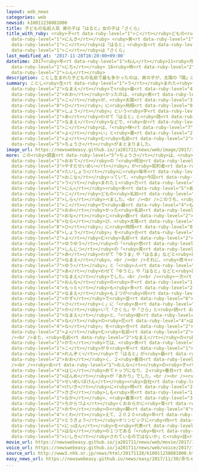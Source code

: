 ```yaml
---
layout: web_news
categories: web
newsid: k10011238081000
title: 子どもの名前人気 男の子は「はると」女の子は「さくら」
title_with_ruby: <ruby>子<rt data-ruby-level="1">こ</rt></ruby>どもの<ruby>名前<rt data-ruby-level="2">なまえ</rt></ruby><ruby>人気<rt
  data-ruby-level="1">にんき</rt></ruby> <ruby>男<rt data-ruby-level="1">おとこ</rt></ruby>の<ruby>子<rt
  data-ruby-level="1">こ</rt></ruby>は「はると」<ruby>女<rt data-ruby-level="1">おんな</rt></ruby>の<ruby>子<rt
  data-ruby-level="1">こ</rt></ruby>は「さくら」
last_modified_at: '2017-11-28T16:20:00+09:00'
datetime: 2017<ruby>年<rt data-ruby-level="1">ねん</rt></ruby>11<ruby>月<rt data-ruby-level="1">がつ</rt></ruby>28<ruby>日<rt
  data-ruby-level="1">にち</rt></ruby> 16<ruby>時<rt data-ruby-level="2">じ</rt></ruby>20<ruby>分<rt
  data-ruby-level="2">ふん</rt></ruby>
description: ことし生まれた子どもの名前で最も多かったのは、男の子が、太陽の「陽」に飛翔の「翔」という字を合わせて「はると」と読む名前などで、女の子は、「咲く」に「良い」と書いて「さくら」と読む名前などになっているという調査がまとまりました。
summary: ことし<ruby>生<rt data-ruby-level="1">う</rt></ruby>まれた<ruby>子<rt data-ruby-level="1">こ</rt></ruby>どもの<ruby>名前<rt
  data-ruby-level="2">なまえ</rt></ruby>で<ruby>最<rt data-ruby-level="4">もっと</rt></ruby>も<ruby>多<rt
  data-ruby-level="2">おお</rt></ruby>かったのは、<ruby>男<rt data-ruby-level="1">おとこ</rt></ruby>の<ruby>子<rt
  data-ruby-level="1">こ</rt></ruby>が、<ruby>太陽<rt data-ruby-level="3">たいよう</rt></ruby>の「<ruby>陽<rt
  data-ruby-level="8">ひ</rt></ruby>」に<ruby>飛翔<rt data-ruby-level="8">ひしょう</rt></ruby>の「<ruby>翔<rt
  data-ruby-level="8">しょう</rt></ruby>」という<ruby>字<rt data-ruby-level="1">じ</rt></ruby>を<ruby>合<rt
  data-ruby-level="2">あ</rt></ruby>わせて「はると」と<ruby>読<rt data-ruby-level="2">よ</rt></ruby>む<ruby>名前<rt
  data-ruby-level="2">なまえ</rt></ruby>などで、<ruby>女<rt data-ruby-level="1">おんな</rt></ruby>の<ruby>子<rt
  data-ruby-level="1">こ</rt></ruby>は、「<ruby>咲<rt data-ruby-level="7">さ</rt></ruby>く」に「<ruby>良<rt
  data-ruby-level="4">よ</rt></ruby>い」と<ruby>書<rt data-ruby-level="2">か</rt></ruby>いて「さくら」と<ruby>読<rt
  data-ruby-level="2">よ</rt></ruby>む<ruby>名前<rt data-ruby-level="2">なまえ</rt></ruby>などになっているという<ruby>調査<rt
  data-ruby-level="5">ちょうさ</rt></ruby>がまとまりました。
image_url: https://newswebeasy.github.io/ja201711/news/web/image/2017/11/28/K10011238081_1711281459_1711281520_01_02.jpg
more: この<ruby>調査<rt data-ruby-level="5">ちょうさ</rt></ruby>は、<ruby>生命保険<rt data-ruby-level="5">せいめいほけん</rt></ruby><ruby>大手<rt
  data-ruby-level="1">おおて</rt></ruby>の「<ruby>明治<rt data-ruby-level="4">めいじ</rt></ruby><ruby>安田生命<rt
  data-ruby-level="3">やすだせいめい</rt></ruby>」が<ruby>契約者<rt data-ruby-level="7">けいやくしゃ</rt></ruby>を<ruby>対象<rt
  data-ruby-level="4">たいしょう</rt></ruby>に<ruby>毎年<rt data-ruby-level="2">まいとし</rt></ruby>、<ruby>行<rt
  data-ruby-level="2">おこな</rt></ruby>っていて、<ruby>今回<rt data-ruby-level="2">こんかい</rt></ruby>は、ことし<ruby>生<rt
  data-ruby-level="1">う</rt></ruby>まれた１<ruby>万<rt data-ruby-level="2">まん</rt></ruby>６３００<ruby>人<rt
  data-ruby-level="1">にん</rt></ruby><ruby>余<rt data-ruby-level="5">あま</rt></ruby>りの<ruby>子<rt
  data-ruby-level="1">こ</rt></ruby>どもの<ruby>名前<rt data-ruby-level="2">なまえ</rt></ruby>を<ruby>調<rt
  data-ruby-level="3">しら</rt></ruby>べました。<br /><br />このうち、<ruby>男<rt data-ruby-level="1">おとこ</rt></ruby>の<ruby>子<rt
  data-ruby-level="1">こ</rt></ruby>で<ruby>最<rt data-ruby-level="4">もっと</rt></ruby>も<ruby>多<rt
  data-ruby-level="2">おお</rt></ruby>かった<ruby>名前<rt data-ruby-level="2">なまえ</rt></ruby>は<ruby>同<rt
  data-ruby-level="2">おな</rt></ruby>じ<ruby>数<rt data-ruby-level="2">かず</rt></ruby>で３つが<ruby>並<rt
  data-ruby-level="6">なら</rt></ruby>び、<ruby>太陽<rt data-ruby-level="3">たいよう</rt></ruby>の「<ruby>陽<rt
  data-ruby-level="8">ひ</rt></ruby>」に<ruby>飛翔<rt data-ruby-level="8">ひしょう</rt></ruby>の「<ruby>翔<rt
  data-ruby-level="8">しょう</rt></ruby>」を<ruby>合<rt data-ruby-level="2">あ</rt></ruby>わせて「はると」や「ひなと」などと<ruby>読<rt
  data-ruby-level="2">よ</rt></ruby>む<ruby>名前<rt data-ruby-level="2">なまえ</rt></ruby>のほか、<ruby>悠々<rt
  data-ruby-level="7">ゆうゆう</rt></ruby>の「<ruby>悠<rt data-ruby-level="7">ゆう</rt></ruby>」に<ruby>真実<rt
  data-ruby-level="3">しんじつ</rt></ruby>の「<ruby>真<rt data-ruby-level="3">しん</rt></ruby>」を<ruby>合<rt
  data-ruby-level="2">あ</rt></ruby>わせて「ゆうま」や「はるま」などと<ruby>読<rt data-ruby-level="2">よ</rt></ruby>む<ruby>名前<rt
  data-ruby-level="2">なまえ</rt></ruby>。<br /><br />それに、<ruby>悠々<rt data-ruby-level="7">ゆうゆう</rt></ruby>の「<ruby>悠<rt
  data-ruby-level="7">ゆう</rt></ruby>」と「<ruby>人<rt data-ruby-level="1">ひと</rt></ruby>」を<ruby>合<rt
  data-ruby-level="2">あ</rt></ruby>わせて「ゆうと」や「はると」などと<ruby>読<rt data-ruby-level="2">よ</rt></ruby>む<ruby>名前<rt
  data-ruby-level="2">なまえ</rt></ruby>でした。<br /><br /><ruby>一方<rt data-ruby-level="2">いっぽう</rt></ruby>、<ruby>女<rt
  data-ruby-level="1">おんな</rt></ruby>の<ruby>子<rt data-ruby-level="1">こ</rt></ruby>で<ruby>最<rt
  data-ruby-level="4">もっと</rt></ruby>も<ruby>多<rt data-ruby-level="2">おお</rt></ruby>かった<ruby>名前<rt
  data-ruby-level="2">なまえ</rt></ruby>も２つが<ruby>同<rt data-ruby-level="2">おな</rt></ruby>じ<ruby>数<rt
  data-ruby-level="2">かず</rt></ruby>で<ruby>並<rt data-ruby-level="6">なら</rt></ruby>び、「<ruby>咲<rt
  data-ruby-level="7">さ</rt></ruby>く」に「<ruby>良<rt data-ruby-level="4">よ</rt></ruby>い」と<ruby>書<rt
  data-ruby-level="2">か</rt></ruby>いて「さくら」や「さら」と<ruby>読<rt data-ruby-level="2">よ</rt></ruby>む<ruby>名前<rt
  data-ruby-level="2">なまえ</rt></ruby>と、「<ruby>結<rt data-ruby-level="4">むす</rt></ruby>ぶ」に<ruby>菜<rt
  data-ruby-level="4">な</rt></ruby>の<ruby>花<rt data-ruby-level="4">はな</rt></ruby>の「<ruby>菜<rt
  data-ruby-level="4">な</rt></ruby>」を<ruby>合<rt data-ruby-level="2">あ</rt></ruby>わせて「ゆいな」や「ゆな」などと<ruby>読<rt
  data-ruby-level="2">よ</rt></ruby>む<ruby>名前<rt data-ruby-level="2">なまえ</rt></ruby>でした。<br
  /><br />また、<ruby>名前<rt data-ruby-level="2">なまえ</rt></ruby>の<ruby>読<rt data-ruby-level="2">よ</rt></ruby>み<ruby>方<rt
  data-ruby-level="2">かた</rt></ruby>では、<ruby>男<rt data-ruby-level="1">おとこ</rt></ruby>の<ruby>子<rt
  data-ruby-level="1">こ</rt></ruby>が９<ruby>年<rt data-ruby-level="1">ねん</rt></ruby><ruby>連続<rt
  data-ruby-level="4">れんぞく</rt></ruby>で「はると」が<ruby>最<rt data-ruby-level="4">もっと</rt></ruby>も<ruby>多<rt
  data-ruby-level="2">おお</rt></ruby>く、２<ruby>番目<rt data-ruby-level="2">ばんめ</rt></ruby>が「そうた」と「ゆうと」でした。<br
  /><br /><ruby>女<rt data-ruby-level="1">おんな</rt></ruby>の<ruby>子<rt data-ruby-level="1">こ</rt></ruby>は、「さくら」が<ruby>初<rt
  data-ruby-level="4">はじ</rt></ruby>めてトップになり、２<ruby>番目<rt data-ruby-level="2">ばんめ</rt></ruby>が「ゆい」、３<ruby>番目<rt
  data-ruby-level="2">ばんめ</rt></ruby>が「あかり」でした。<br /><br /><ruby>調査<rt data-ruby-level="5">ちょうさ</rt></ruby>した<ruby>生命保険<rt
  data-ruby-level="5">せいめいほけん</rt></ruby><ruby>会社<rt data-ruby-level="2">がいしゃ</rt></ruby>は、「<ruby>景気<rt
  data-ruby-level="4">けいき</rt></ruby>に<ruby>明<rt data-ruby-level="2">あか</rt></ruby>るい<ruby>兆<rt
  data-ruby-level="7">きざ</rt></ruby>しも<ruby>見<rt data-ruby-level="1">み</rt></ruby>える<ruby>中<rt
  data-ruby-level="1">なか</rt></ruby>、<ruby>着実<rt data-ruby-level="3">ちゃくじつ</rt></ruby>に<ruby>力強<rt
  data-ruby-level="2">ちからづよ</rt></ruby>くおおらかに<ruby>育<rt data-ruby-level="3">そだ</rt></ruby>ってほしいという<ruby>親<rt
  data-ruby-level="2">おや</rt></ruby>の<ruby>願<rt data-ruby-level="4">ねが</rt></ruby>いに<ruby>加<rt
  data-ruby-level="4">くわ</rt></ruby>えて、２０２０<ruby>年<rt data-ruby-level="1">ねん</rt></ruby>の<ruby>東京<rt
  data-ruby-level="2">とうきょう</rt></ruby>オリンピックに<ruby>向<rt data-ruby-level="3">む</rt></ruby>けて、<ruby>日本<rt
  data-ruby-level="1">にっぽん</rt></ruby>を<ruby>代表<rt data-ruby-level="3">だいひょう</rt></ruby>する<ruby>花<rt
  data-ruby-level="1">はな</rt></ruby>の１つである『<ruby>桜<rt data-ruby-level="5">さくら</rt></ruby>』が<ruby>意識<rt
  data-ruby-level="5">いしき</rt></ruby>されているのではないか」と<ruby>話<rt data-ruby-level="2">はな</rt></ruby>しています。
movie_url: https://newswebeasy.github.io/ja201711/news/web/movie/2017/11/28/k10011238081_201711281744_201711281745.mp4
voice_url: https://newswebeasy.github.io/ja201711/news/web/voice/2017/11/28/k10011238081_201711281744_201711281745.mp3
source_url: http://www3.nhk.or.jp/news/html/20171128/k10011238081000.html
easy_news_url: https://newswebeasy.github.io/news/easy/2017/11/30/赤ちゃんの名前-今年ははるととさくらが最も多い
...
```

